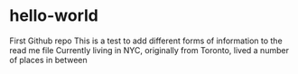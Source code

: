 # hello-world
First Github repo
This is a test to add different forms of information to the read me file
Currently living in NYC, originally from Toronto, lived a number of places in between 
